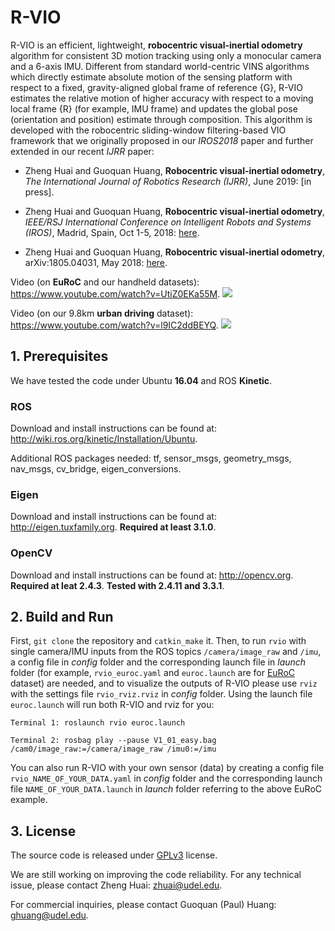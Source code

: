 # R-VIO

R-VIO is an efficient, lightweight, **robocentric visual-inertial odometry** algorithm for consistent 3D motion tracking using only a monocular camera and a 6-axis IMU. Different from standard world-centric VINS algorithms which directly estimate absolute motion of the sensing platform with respect to a fixed, gravity-aligned global frame of reference {G}, R-VIO estimates the relative motion of higher accuracy with respect to a moving local frame {R} (for example, IMU frame) and updates the global pose (orientation and position) estimate through composition. This algorithm is developed with the robocentric sliding-window filtering-based VIO framework that we originally proposed in our *IROS2018* paper and further extended in our recent *IJRR* paper:

- Zheng Huai and Guoquan Huang, **Robocentric visual-inertial odometry**, *The International Journal of Robotics Research (IJRR)*, June 2019: [in press].

- Zheng Huai and Guoquan Huang, **Robocentric visual-inertial odometry**, *IEEE/RSJ International Conference on Intelligent Robots and Systems (IROS)*, Madrid, Spain, Oct 1-5, 2018: [here](https://ieeexplore.ieee.org/document/8593643).

- Zheng Huai and Guoquan Huang, **Robocentric visual-inertial odometry**, arXiv:1805.04031, May 2018: [here](https://arxiv.org/abs/1805.04031).

Video (on **EuRoC** and our handheld datasets): https://www.youtube.com/watch?v=UtiZ0EKa55M.
![](https://media.giphy.com/media/RMecOYlfxEcy4T8JdS/giphy.gif)

Video (on our 9.8km **urban driving** dataset): https://www.youtube.com/watch?v=l9IC2ddBEYQ.
![](rvio.gif)

## 1. Prerequisites

We have tested the code under Ubuntu **16.04** and ROS **Kinetic**.

### ROS
Download and install instructions can be found at: http://wiki.ros.org/kinetic/Installation/Ubuntu.

Additional ROS packages needed: tf, sensor_msgs, geometry_msgs, nav_msgs, cv_bridge, eigen_conversions.

### Eigen
Download and install instructions can be found at: http://eigen.tuxfamily.org. **Required at least 3.1.0**.

### OpenCV
Download and install instructions can be found at: http://opencv.org. **Required at leat 2.4.3**. **Tested with 2.4.11 and 3.3.1**.

## 2. Build and Run
First, `git clone` the repository and `catkin_make` it. Then, to run `rvio` with single camera/IMU inputs from the ROS topics `/camera/image_raw` and `/imu`, a config file in *config* folder and the corresponding launch file in *launch* folder (for example, `rvio_euroc.yaml` and `euroc.launch` are for [EuRoC](https://projects.asl.ethz.ch/datasets/doku.php?id=kmavvisualinertialdatasets) dataset) are needed, and to visualize the outputs of R-VIO please use `rviz` with the settings file `rvio_rviz.rviz` in *config* folder. Using the launch file `euroc.launch` will run both R-VIO and rviz for you:

```
Terminal 1: roslaunch rvio euroc.launch
```
```
Terminal 2: rosbag play --pause V1_01_easy.bag /cam0/image_raw:=/camera/image_raw /imu0:=/imu
```

You can also run R-VIO with your own sensor (data) by creating a config file `rvio_NAME_OF_YOUR_DATA.yaml` in *config* folder and the corresponding launch file `NAME_OF_YOUR_DATA.launch` in *launch* folder referring to the above EuRoC example.

## 3. License

The source code is released under [GPLv3](https://www.gnu.org/licenses/gpl-3.0.en.html) license.

We are still working on improving the code reliability. For any technical issue, please contact Zheng Huai: <zhuai@udel.edu>.

For commercial inquiries, please contact Guoquan (Paul) Huang: <ghuang@udel.edu>.

